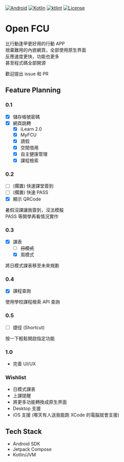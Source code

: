 [![Android](https://img.shields.io/badge/Android-3DDC84?style=for-the-badge&logo=android&logoColor=white)](https://developer.android.com/)
[![Kotlin](https://img.shields.io/badge/kotlin-%230095D5.svg?style=for-the-badge&logo=kotlin&logoColor=white)](https://kotlinlang.org/)
[![ktlint](https://img.shields.io/badge/code%20style-%E2%9D%A4-FF4081.svg?style=for-the-badge&logoColor=white)](https://ktlint.github.io/)
[![License](https://img.shields.io/github/license/g0dkar/qrcode-kotlin?style=for-the-badge&logoColor=white)](LICENSE)

# Open FCU

比行動逢甲更好用的行動 APP  
捨棄難用的內嵌網頁，全部使用原生界面  
反應速度更快，功能也更多  
甚至程式碼全部開源

歡迎提出 issue 和 PR

## Feature Planning

### 0.1

- [x] 儲存帳號密碼
- [x] 網頁跳轉
  - [x] iLearn 2.0
  - [x] MyFCU
  - [x] 請假
  - [x] 空間借用
  - [x] 自主健康管理
  - [x] 課程檢索

### 0.2

- [ ] (擱置) 快速課堂簽到
- [ ] (擱置) 快速 PASS
- [x] 顯示 QRCode

暑假沒課讓我簽到，沒法模擬  
PASS 等開學再看情況實作

### 0.3

- [x] 課表
  - [ ] ~~日模式~~
  - [x] 周模式

將日模式課表移至未來規劃

### 0.4

- [x] 課程查詢

使用學校課程檢索 API 查詢

### 0.5

- [ ] 捷徑 (Shortcut)

按一下輕鬆開啟指定功能

### 1.0

- 完善 UI/UX

### Wishlist

- 日模式課表
- 上課提醒
- 將更多功能轉換成原生界面
- Desktop 支援
- iOS 支援 (哪天有人送我能跑 XCode 的電腦就會支援)

## Tech Stack

- Android SDK
- Jetpack Compose
- Kotlin/JVM
